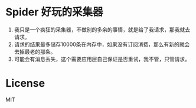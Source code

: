 # Spider 好玩的采集器

1. 我只是一个疯狂的采集器，不做别的多余的事情，就是给了我请求，那我就去请求。
2. 请求的结果最多储存10000条在内存中，如果没有订阅消费，那么有新的就会去掉最老的那条。
3. 可能会有消息丢失，这个需要应用层自己保证是否重试，我不管，只管请求。

# License
MIT